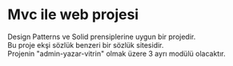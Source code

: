 
<h1>Mvc ile web projesi</h1>
Design Patterns ve Solid prensiplerine uygun bir projedir.
<br>
Bu proje ekşi sözlük benzeri bir sözlük sitesidir.
<br>
Projenin "admin-yazar-vitrin" olmak üzere 3 ayrı modülü olacaktır.

